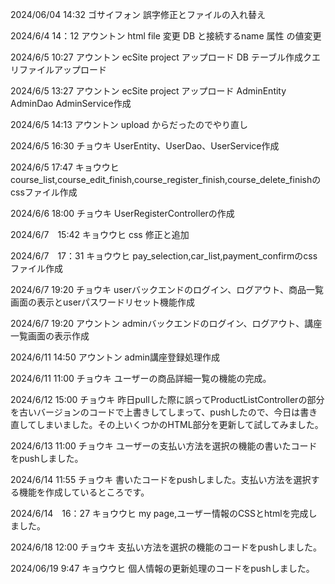 2024/06/04 14:32
ゴサイフォン
誤字修正とファイルの入れ替え

2024/6/4  14：12
アウントン
html file 変更
DB と接続するname 属性 の値変更

2024/6/5  10:27
アウントン
ecSite project アップロード
DB テーブル作成クエリファイルアップロード

2024/6/5  13:27
アウントン
ecSite project アップロード
AdminEntity AdminDao AdminService作成

2024/6/5 14:13
アウントン
upload からだったのでやり直し

2024/6/5 16:30
チョウキ
UserEntity、UserDao、UserService作成

2024/6/5 17:47
キョウウヒ
course_list,course_edit_finish,course_register_finish,course_delete_finishのcssファイル作成

2024/6/6 18:00
チョウキ
UserRegisterControllerの作成

2024/6/7　15:42
キョウウヒ
css 修正と追加

2024/6/7　17：31
キョウウヒ
pay_selection,car_list,payment_confirmのcssファイル作成

2024/6/7 19:20
チョウキ
userバックエンドのログイン、ログアウト、商品一覧画面の表示とuserパスワードリセット機能作成

2024/6/7 19:20
アウントン
adminバックエンドのログイン、ログアウト、講座一覧画面の表示作成

2024/6/11 14:50
アウントン
admin講座登録処理作成

2024/6/11 11:00
チョウキ
ユーザーの商品詳細一覧の機能の完成。

2024/6/12 15:00
チョウキ
昨日pullした際に誤ってProductListControllerの部分を古いバージョンのコードで上書きしてしまって、pushしたので、今日は書き直してしまいました。その上いくつかのHTML部分を更新して試してみました。

2024/6/13 11:00
チョウキ
ユーザーの支払い方法を選択の機能の書いたコードをpushしました。

2024/6/14 11:55
チョウキ
書いたコードをpushしました。支払い方法を選択する機能を作成しているところです。

2024/6/14　16：27
キョウウヒ
my page,ユーザー情報のCSSとhtmlを完成しました。

2024/6/18 12:00
チョウキ
支払い方法を選択の機能のコードをpushしました。

2024/06/19 9:47
キョウウヒ
個人情報の更新処理のコードをpushしました。
